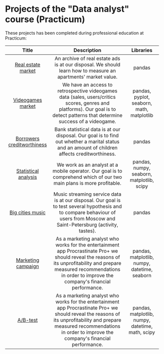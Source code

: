 # Projects of the "Data analyst" course (Practicum)

These projects has been completed during professional education at Practicum:


| Title       | Description  | Libraries            |
| :-------------------:|:-------------------: |:---------------------------:|
| [Real estate market](https://github.com/Croissant24-7/My-projects/blob/main/Project_1/real_estate_market_final.ipynb/ "Project № 1") |An archive of real estate ads is at our disposal. We should learn how to measure an apartments' market value. | pandas
| [Videogames market](https://github.com/Croissant24-7/My-projects/blob/main/Project_2/videogames_market_project.ipynb/ "Project № 2") |We have an access to retrospective videogames data (sales, users/critics scores, genres and platforms). Our goal is to detect patterns that determine success of a videogame.                 | pandas, pyplot, seaborn, math, matplotlib
| [Borrowers creditworthiness](https://github.com/Croissant24-7/My-projects/blob/main/Project%203/borrowers_quality_edited.ipynb/ "Project № 3") |Bank statistical data is at our disposal. Our goal is to find out whether a marital status and an amount of children affects creditworthiness.                  | pandas
| [Statistical analysis](https://github.com/Croissant24-7/My-projects/blob/main/Project_4/statistical_analysis_edited.ipynb/ "Project № 4") |We work as an analyst at a mobile operator. Our goal is to comprehend which of our two main plans is more profitable.| pandas, numpy, seaborn, matplotlib, scipy
| [Big cities music](https://github.com/Croissant24-7/My-projects/blob/main/Project_5/big_cities_music_edited.ipynb/ "Project № 5") |Music streaming service data is at our disposal. Our goal is to test several hypothesis and to compare behaviour of users from Moscow and Saint-Petersburg (activity, tastes).| pandas
| [Marketing campaign](https://github.com/Croissant24-7/My-projects/blob/main/Project_6/marketing_campaign_edited.ipynb/ "Project № 6") |As a marketing analyst who works for the entertainment app Procrastinate Pro+ we should reveal the reasons of its unprofitability and prepare measured recommendations in order to improve the company's financial performance.| pandas, matplotlib, numpy, datetime, seaborn
| [A/B-test](https://github.com/Croissant24-7/My-projects/blob/main/Project_6/marketing_campaign_edited.ipynb/ "Project № 7") |As a marketing analyst who works for the entertainment app Procrastinate Pro+ we should reveal the reasons of its unprofitability and prepare measured recommendations in order to improve the company's financial performance.| pandas, matplotlib, numpy, datetime, math, scipy
